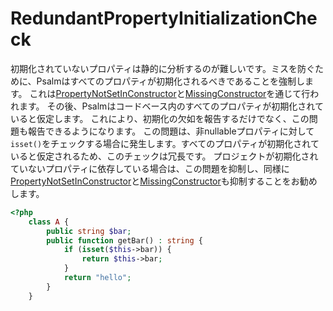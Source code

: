 # RedundantPropertyInitializationCheck
初期化されていないプロパティは静的に分析するのが難しいです。ミスを防ぐために、Psalmはすべてのプロパティが初期化されるべきであることを強制します。
これは[PropertyNotSetInConstructor](./PropertyNotSetInConstructor.md)と[MissingConstructor](./MissingConstructor.md)を通じて行われます。
その後、Psalmはコードベース内のすべてのプロパティが初期化されていると仮定します。
これにより、初期化の欠如を報告するだけでなく、この問題も報告できるようになります。
この問題は、非nullableプロパティに対して`isset()`をチェックする場合に発生します。すべてのプロパティが初期化されていると仮定されるため、このチェックは冗長です。
プロジェクトが初期化されていないプロパティに依存している場合は、この問題を抑制し、同様に[PropertyNotSetInConstructor](./PropertyNotSetInConstructor.md)と[MissingConstructor](./MissingConstructor.md)も抑制することをお勧めします。

```php
<?php
    class A {
        public string $bar;
        public function getBar() : string {
            if (isset($this->bar)) {
                return $this->bar;
            }
            return "hello";
        }
    }
```
